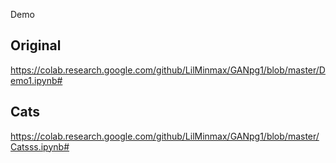 Demo

## Original

https://colab.research.google.com/github/LilMinmax/GANpg1/blob/master/Demo1.ipynb#


## Cats

https://colab.research.google.com/github/LilMinmax/GANpg1/blob/master/Catsss.ipynb#

